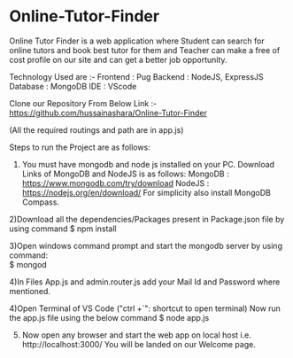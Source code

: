 # Online-Tutor-Finder

Online Tutor Finder is a web application where Student can search for online tutors and book best tutor for them and Teacher can make a free of cost profile on our site and can get a better job opportunity.

Technology Used are :-
Frontend : Pug 
Backend : NodeJS, ExpressJS
Database : MongoDB
IDE : VScode 

Clone our Repository From Below Link :-
https://github.com/hussainashara/Online-Tutor-Finder

(All the required routings and path are in app.js)

Steps to run the Project are as follows:

1) You must have mongodb and node js installed on your PC. 
Download Links of MongoDB and NodeJS is as follows:
MongoDB : https://www.mongodb.com/try/download
NodeJS : https://nodejs.org/en/download/
For simplicity also install MongoDB Compass.

2)Download all the dependencies/Packages present in Package.json file by using command 
 $ npm install

3)Open windows command prompt and start the mongodb server by using command: 	
 $ mongod 

4)In Files App.js and admin.router.js add your Mail Id and Password where mentioned. 

4)Open Terminal of VS Code ("ctrl +`": shortcut to open terminal)
  Now run the app.js file using the below command
  $ node app.js 

5) Now open any browser and start the web app on local host i.e.
   http://localhost:3000/
   You will be landed on our Welcome page.
